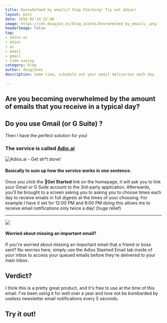 ```yaml
---
title: Overwhelmed by emails? Stop Checking! Try out Adios!
layout: post
date: 2016-02-24 22:48
image: https://cdn.dougjon.es/blog_assets/Overwhelmed_by_emails_.png
headerImage: false
tag:
- adios.ai
- adios
- ai
- email
- gmail
- time saving
category: blog
author: dougjones
description: Same time, schedule out your email deliveries each day

---
```

## Are you becoming overwhelmed by the amount of emails that you receive in a typical day?

## Do you use Gmail (or G Suite) ?

Then I have the perfect solution for you!

### The service is called [Adio.ai](https://adios.ai/ "Adios.ai")

![Adios.ai - Get sh*t done!](https://cdn.dougjon.es/blog_assets/sc_adios_ai.png "Adios. ai")

#### Basically to sum up how the service works in one sentence.

Once you click the **🚀Get Started** link on the homepage, it will ask you to link your Gmail or G Suite account to the 3rd-party application. Afterwards, you'll be brought to a screen asking you to asking you to choose times each day to receive emails in full digests at the times of your choosing. For example I have it set for 12:00 PM and 8:00 PM doing this allows me to receive email notifications only twice a day! (huge relief)

***

![](https://cdn.dougjon.es/blog_assets/sc_adios_ai_2.png)

#### Worried about missing an important email?

If you're worried about missing an important email that a friend or boss sent? No worries here, simply use the Adios Stashed Email tab inside of your inbox to access your queued emails before they're delivered to your main inbox.

## Verdict?

I think this is a pretty great product, and it's free to use at the time of this email. I've been using it for well over a year and love not be bombarded by useless newsletter email notifications every 5 seconds.

## Try it out!